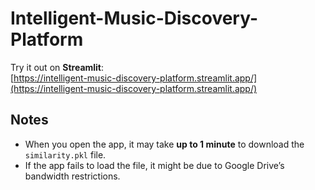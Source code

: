 # Intelligent-Music-Discovery-Platform

Try it out on **Streamlit**:  
[https://intelligent-music-discovery-platform.streamlit.app/](https://intelligent-music-discovery-platform.streamlit.app/)


## Notes
- When you open the app, it may take **up to 1 minute** to download the `similarity.pkl` file.
- If the app fails to load the file, it might be due to Google Drive’s bandwidth restrictions.
